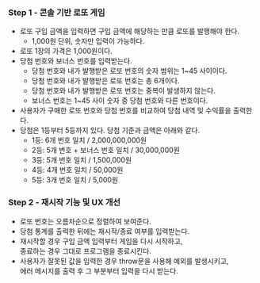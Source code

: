 ### Step 1 - 콘솔 기반 로또 게임

- 로또 구입 금액을 입력하면 구입 금액에 해당하는 만큼 로또를 발행해야 한다.
  - 1,000원 단위, 숫자만 입력이 가능하다.
- 로또 1장의 가격은 1,000원이다.
- 당첨 번호와 보너스 번호를 입력받는다.
  - 당첨 번호와 내가 발행받은 로또 번호의 숫자 범위는 1~45 사이이다.
  - 당첨 번호와 내가 발행받은 로또 번호는 총 6개이다.
  - 당첨 번호와 내가 발행받은 로또 번호는 중복이 발생하지 않는다.
  - 보너스 번호는 1~45 사이 숫자 중 당첨 번호와 다른 번호이다.
- 사용자가 구매한 로또 번호와 당첨 번호를 비교하여 당첨 내역 및 수익률을 출력한다.
- 당첨은 1등부터 5등까지 있다. 당첨 기준과 금액은 아래와 같다.
  - 1등: 6개 번호 일치 / 2,000,000,000원
  - 2등: 5개 번호 + 보너스 번호 일치 / 30,000,000원
  - 3등: 5개 번호 일치 / 1,500,000원
  - 4등: 4개 번호 일치 / 50,000원
  - 5등: 3개 번호 일치 / 5,000원

### Step 2 - 재시작 기능 및 UX 개선

- 로또 번호는 오름차순으로 정렬하여 보여준다.
- 당첨 통계를 출력한 뒤에는 재시작/종료 여부를 입력받는다.
- 재시작할 경우 구입 금액 입력부터 게임을 다시 시작하고,<br/>종료하는 경우 그대로 프로그램을 종료시킨다.
- 사용자가 잘못된 값을 입력한 경우 throw문을 사용해 예외를 발생시키고,<br/>에러 메시지를 출력 후 그 부분부터 입력을 다시 받는다.
